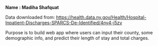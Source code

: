 __Name : Madiha Shafquat__

Data downloaded from: https://health.data.ny.gov/Health/Hospital-Inpatient-Discharges-SPARCS-De-Identified/4ny4-j5zv

Purpose is to build web app where users can input their county, some demographic info, and predict their length of stay and total charges.
